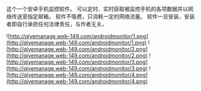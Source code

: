这个一个安卓手机监控软件。
可以定时、实时获取被监控手机的各项数据并以网络传送至指定邮箱。
软件不吸费，只消耗一定的网络流量。
软件一旦安装，安装者即自行承担任何法律责任，与作者无关。

![http://qiyemanage.web-149.com/androidmonitor/1.png](http://qiyemanage.web-149.com/androidmonitor/1.png)
![http://qiyemanage.web-149.com/androidmonitor/2.png](http://qiyemanage.web-149.com/androidmonitor/2.png)
![http://qiyemanage.web-149.com/androidmonitor/3.png](http://qiyemanage.web-149.com/androidmonitor/3.png)
![http://qiyemanage.web-149.com/androidmonitor/4.png](http://qiyemanage.web-149.com/androidmonitor/4.png)